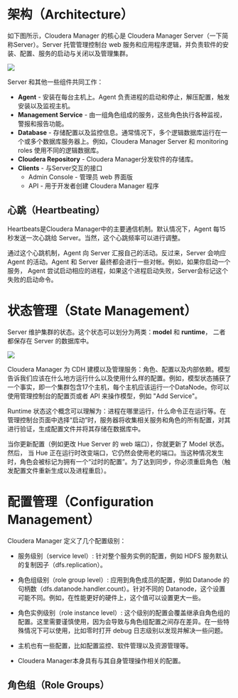 # 架构（Architecture）

如下图所示，Cloudera Manager 的核心是 Cloudera Manager Server（一下简称Server）。Server 托管管理控制台 web 服务和应用程序逻辑，并负责软件的安装、配置、服务的启动与关闭以及管理集群。

![][1]

Server 和其他一些组件共同工作：
* **Agent** - 安装在每台主机上。Agent 负责进程的启动和停止，解压配置，触发安装以及监视主机。
* **Management Service** - 由一组角色组成的服务，这些角色执行各种监视，警报和报告功能。
* **Database** - 存储配置以及监控信息。通常情况下，多个逻辑数据库运行在一个或多个数据库服务器上。例如，Cloudera Manager Server 和 monitoring roles 使用不同的逻辑数据库。
* **Cloudera Repository** - Cloudera Manager分发软件的存储库。
* **Clients** - 与Server交互的接口
  * Admin Console - 管理员 web 界面版
  * API - 用于开发者创建 Cloudera Manager 程序

## 心跳（Heartbeating）
Heartbeats是Cloudera Manager中的主要通信机制。默认情况下，Agent 每15秒发送一次心跳给 Server。当然，这个心跳频率可以进行调整。

通过这个心跳机制，Agent 向 Server 汇报自己的活动。反过来，Server 会响应 Agent 的活动。Agent 和 Server 最终都会进行一些对帐。例如，如果你启动一个服务， Agent 尝试启动相应的进程，如果这个进程启动失败，Server会标记这个失败的启动命令。

# 状态管理（State Management）
Server 维护集群的状态。这个状态可以划分为两类：**model** 和 **runtime**， 二者都保存在 Server 的数据库中。

![][2]

Cloudera Manager 为 CDH 建模以及管理服务：角色、配置以及内部依赖。模型告诉我们应该在什么地方运行什么以及使用什么样的配置。例如，模型状态捕获了一个事实，即一个集群包含17个主机，每个主机应该运行一个DataNode。你可以使用管理控制台的配置页或者 API 来操作模型，例如 "Add Service"。

Runtime 状态这个概念可以理解为：进程在哪里运行，什么命令正在运行等。在管理控制台页面中选择“启动”时，服务器将收集相关服务和角色的所有配置，对其进行验证，生成配置文件并将其存储在数据库中。

当你更新配置（例如更改 Hue Server 的 web 端口），你就更新了 Model 状态。然后， 当 Hue 正在运行时改变端口，它仍然会使用老的端口。当这种情况发生时，角色会被标记为拥有一个“过时的配置”。为了达到同步，你必须重启角色（触发配置文件重新生成以及进程重启）。

# 配置管理（Configuration Management）
Cloudera Manager 定义了几个配置级别：
* 服务级别（service level）: 针对整个服务实例的配置，例如 HDFS 服务默认的复制因子（dfs.replication）。

* 角色组级别（role group level）:  应用到角色成员的配置，例如 Datanode 的句柄数（dfs.datanode.handler.count）。针对不同的 Datanode，这个设置可能不同。例如，在性能更好的硬件上，这个值可以设置更大一些。

* 角色实例级别（role instance level）: 这个级别的配置会覆盖继承自角色组的配置。这里需要谨慎使用，因为会导致与角色组配置之间存在差异。在一些特殊情况下可以使用，比如零时打开 debug 日志级别以发现并解决一些问题。

* 主机也有一些配置，比如配置监控、软件管理以及资源管理等。

* Cloudera Manager本身具有与其自身管理操作相关的配置。

## 角色组（Role Groups）








[1]: https://www.cloudera.com/documentation/enterprise/5-7-x/images/xcm_arch.png.pagespeed.ic.8Cx5_5Dr3T.webp
[2]: https://www.cloudera.com/documentation/enterprise/5-7-x/images/xstate.png.pagespeed.ic.VrT7FVIqnM.webp